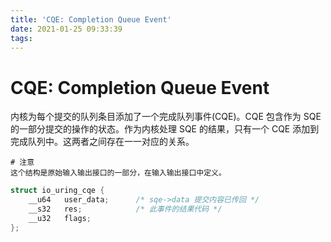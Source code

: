 ```yaml
---
title: 'CQE: Completion Queue Event'
date: 2021-01-25 09:33:39
tags:
---
```


# CQE: Completion Queue Event

内核为每个提交的队列条目添加了一个完成队列事件(CQE)。CQE 包含作为 SQE 的一部分提交的操作的状态。作为内核处理 SQE 的结果，只有一个 CQE 添加到完成队列中。这两者之间存在一一对应的关系。

	# 注意
	这个结构是原始输入输出接口的一部分，在输入输出接口中定义。

```c
struct io_uring_cqe {
    __u64   user_data;      /* sqe->data 提交内容已传回 */
    __s32   res;            /* 此事件的结果代码 */
    __u32   flags;
};
```